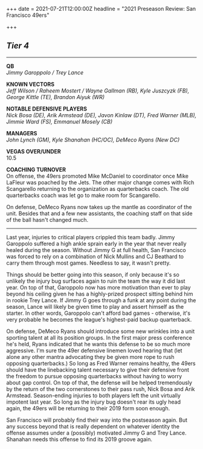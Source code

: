 +++
date = 2021-07-21T12:00:00Z
headline = "2021 Preseason Review: San Francisco 49ers"

+++
## _Tier 4_

***

**QB**  
_Jimmy Garoppolo / Trey Lance_

**KNOWN VECTORS**  
_Jeff Wilson / Raheem Mostert / Wayne Gallman (RB), Kyle Juszcyzk (FB), George Kittle (TE), Brandon Aiyuk (WR)_

**NOTABLE DEFENSIVE PLAYERS**  
_Nick Bosa (DE), Arik Armstead (DE), Javon Kinlaw (DT), Fred Warner (MLB), Jimmie Ward (FS), Emmanuel Mosely (CB)_

**MANAGERS**  
_John Lynch (GM), Kyle Shanahan (HC/OC), DeMeco Ryans (New DC)_

**VEGAS OVER/UNDER**  
10\.5

**COACHING TURNOVER**  
On offense, the 49ers promoted Mike McDaniel to coordinator once Mike LaFleur was poached by the Jets. The other major change comes with Rich Scangarello returning to the organization as quarterbacks coach. The old quarterbacks coach was let go to make room for Scangarello.

On defense, DeMeco Ryans now takes up the mantle as coordinator of the unit. Besides that and a few new assistants, the coaching staff on that side of the ball hasn't changed much.

***

Last year, injuries to critical players crippled this team badly. Jimmy Garoppolo suffered a high ankle sprain early in the year that never really healed during the season. Without Jimmy G at full health, San Francisco was forced to rely on a combination of Nick Mullins and CJ Beathard to carry them through most games. Needless to say, it wasn't pretty.

Things should be better going into this season, if only because it's so unlikely the injury bug surfaces again to ruin the team the way it did last year. On top of that, Garoppolo now has more motivation than ever to play beyond his ceiling given he has a highly-prized prospect sitting behind him in rookie Trey Lance. If Jimmy G goes through a funk at any point during the season, Lance will likely be given time to play and assert himself as the starter. In other words, Garoppolo can't afford bad games - otherwise, it's very probable he becomes the league's highest-paid backup quarterback.

On defense, DeMeco Ryans should introduce some new wrinkles into a unit sporting talent at all its position groups. In the first major press conference he's held, Ryans indicated that he wants this defense to be so much more aggressive. I'm sure the 49er defensive linemen loved hearing that (let alone any other mantra advocating they be given more rope to rush opposing quarterbacks.) So long as Fred Warner remains healthy, the 49ers should have the linebacking talent necessary to give their defensive front the freedom to pursue opposing quarterbacks without having to worry about gap control. On top of that, the defense will be helped tremendously by the return of the two cornerstones to their pass rush, Nick Bosa and Arik Armstead. Season-ending injuries to both players left the unit virtually impotent last year. So long as the injury bug doesn't rear its ugly head again, the 49ers will be returning to their 2019 form soon enough.

San Francisco will probably find their way into the postseason again. But any success beyond that is really dependent on whatever identity the offense assumes under a (possibly) motivated Jimmy G and Trey Lance. Shanahan needs this offense to find its 2019 groove again.